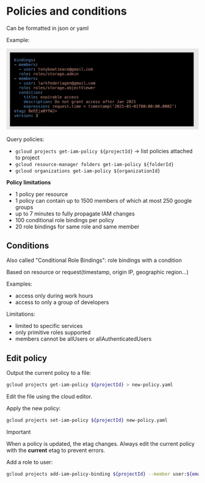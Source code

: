 # Policies and conditions

Can be formatted in json or yaml

Example:

![policyStatement](ch4.2-policies-and-conditions.policyStatement.png)

Query policies:

- `gcloud projects get-iam-policy ${projectId}` -> list policies attached to project
- `gcloud resource-manager folders get-iam-policy ${folderId}`
- `gcloud organizations get-iam-policy ${organizationId}`

**Policy limitations**

- 1 policy per resource
- 1 policy can contain up to 1500 members of which at most 250 google groups
- up to 7 minutes to fully propagate IAM changes
- 100 conditional role bindings per policy
- 20 role bindings for same role and same member

## Conditions

Also called "Conditional Role Bindings": role bindings with a condition

Based on resource or request(timestamp, origin IP, geographic region...)

Examples:

- access only during work hours
- access to only a group of developers

Limitations:

- limited to specific services
- only primitive roles supported
- members cannot be allUsers or allAuthenticatedUsers


## Edit policy

Output the current policy to a file:

```sh
gcloud projects get-iam-policy ${projectId} > new-policy.yaml
```

Edit the file using the cloud editor.

Apply the new policy:

```sh
gcloud projects set-iam-policy ${projectId} new-policy.yaml
```

> [!IMPORTANT]
> When a policy is updated, the etag changes. Always edit the current policy with the **current** etag to prevent errors.

Add a role to user:

```sh
gcloud projects add-iam-policy-binding ${projectId} --member user:${email} --role ${role}
```
